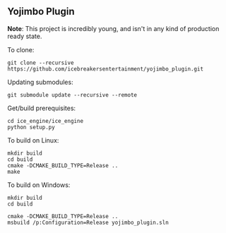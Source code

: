 Yojimbo Plugin
-----

**Note**: This project is incredibly young, and isn't in any kind of production ready state. 

To clone:

    git clone --recursive https://github.com/icebreakersentertainment/yojimbo_plugin.git

Updating submodules:

    git submodule update --recursive --remote

Get/build prerequisites:

    cd ice_engine/ice_engine
    python setup.py

To build on Linux:

    mkdir build
    cd build
    cmake -DCMAKE_BUILD_TYPE=Release ..
    make

To build on Windows:

    mkdir build
    cd build
    
    cmake -DCMAKE_BUILD_TYPE=Release ..
    msbuild /p:Configuration=Release yojimbo_plugin.sln
